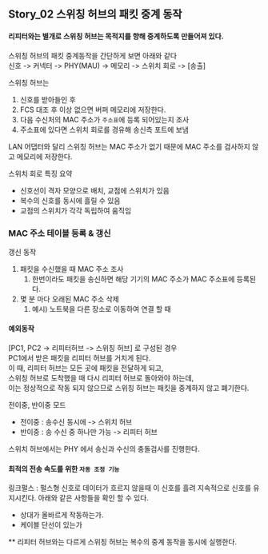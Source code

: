 ## Story_02 스위칭 허브의 패킷 중계 동작
#### 리피터와는 별개로 스위칭 허브는 목적지를 향해 중계하도록 만들어져 있다.

스위칭 허브의 패킷 중계동작을 간단하게 보면 아래와 같다<br>
신호 -> 커넥터 -> PHY(MAU) -> 메모리 -> 스위치 회로 -> [송출]

스위칭 허브는 
1. 신호를 받아들인 후
2. FCS 대조 후 이상 없으면 버퍼 메모리에 저장한다.
3. 다음 수신처의 MAC 주소가 `주소표`에 등록 되어있는지 조사
4. 주소표에 있다면 스위치 회로를 경유해 송신측 포트에 보냄

LAN 어댑터와 달리 스위칭 허브는 MAC 주소가 없기 때문에 MAC 주소를 검사하지 않고 메모리에 저장한다.

스위치 회로 특징 요약
- 신호선이 격자 모양으로 배치, 교점에 스위치가 있음
- 복수의 신호를 동시에 흘릴 수 있음
- 교점의 스위치가 각각 독립하여 움직임

### MAC 주소 테이블 등록 & 갱신

갱신 동작
1. 패킷을 수신했을 때 MAC 주소 조사
   1. 한번이라도 패킷을 송신하면 해당 기기의 MAC 주소가 MAC 주소표에 등록된다.
2. 몇 분 마다 오래된 MAC 주소 삭제
   1. 예시) 노트북을 다른 장소로 이동하여 연결 할 때


#### 예외동작
[PC1, PC2 -> 리피터허브 -> 스위칭 허브] 로 구성된 경우<br>
PC1에서 받은 패킷을 리피터 허브를 거치게 된다.<br>
이 때, 리피터 허브는 모든 곳에 패킷을 전달하게 되고, <br>
스위칭 허브로 도착했을 때 다시 리피터 허브로 돌아와야 하는데, <br>
이는 정상적으로 작동 되지 않으므로 스위칭 허브는 패킷을 중계하지 않고 폐기한다.

전이중, 반이중 모드
- 전이중 : 송수신 동시에 -> 스위치 허브
- 반이중 : 송 수신 중 하나만 가능 -> 리피터 허브

스위치 허브에서는 PHY 에서 송신과 수신의 충돌검사를 진행한다.

#### 최적의 전송 속도를 위한 `자동 조정 기능`

링크펄스 : 펄스형 신호로 데이터가 흐르지 않을때 이 신호를 흘려 지속적으로 신호를 유지시킨다.
아래와 같은 사항들을 확인 할 수 있다.
- 상대가 올바르게 작동하는가.
- 케이블 단선이 있는가

** 리피터 허브와는 다르게 스위칭 허브는 복수의 중계 동작을 동시에 실행한다.
